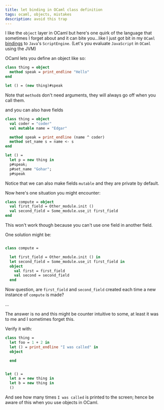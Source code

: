```yaml
---
title: let binding in OCaml class definition 
tags: ocaml, objects, mistakes
description: avoid this trap
---
```


I like the `object` layer in OCaml but here's one quirk of the
language that sometimes I forget about and it can bite you...like I
just got bit in my
`OCaml`
[bindings](https://github.com/fxfactorial/ocaml-java-scriptengine) to
`Java`'s `ScriptEngine`. (Let's you evaluate `JavaScript` in `OCaml`
using the JVM)

OCaml lets you define an object like so: 

```ocaml
class thing = object
  method speak = print_endline "Hello"
end

let () = (new thing)#speak
```

Note that `method`s don't need arguments, they will always go off when
you call them.

and you can also have fields

```ocaml
class thing = object
  val coder = "coder"
  val mutable name = "Edgar"

  method speak = print_endline (name ^ coder)
  method set_name s = name <- s
end

let () = 
  let p = new thing in
  p#speak;
  p#set_name "Gohar";
  p#speak
```

Notice that we can also make fields `mutable` and they are private by
default. 

Now here's one situation you might encounter: 

```ocaml
class compute = object
  val first_field = Other_module.init ()
  val second_field = Some_module.use_it first_field
end
```

This won't work though because you can't use one field in another
field.

One solution might be: 

```ocaml

class compute = 

  let first_field = Other_module.init () in
  let second_field = Some_module.use_it first_field in
  object
    val first = first_field
    val second = second_field
  end

```

Now question, are `first_field` and `second_field` created each time
a new instance of `compute` is made? 

...

The answer is no and this might be counter intuitive to some, at least
it was to me and I sometimes forget this.

Verify it with: 

```ocaml
class thing =
  let foo = 1 + 2 in
  let () = print_endline "I was called" in
  object

  end


let () =
  let a = new thing in
  let b = new thing in
  ()
```

And see how many times `I was called` is printed to the screen; hence
be aware of this when you use objects in OCaml.
